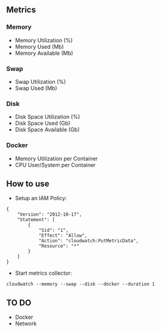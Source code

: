 ## Metrics

### Memory

* Memory Utilization (%)
* Memory Used (Mb)
* Memory Available (Mb)

### Swap

* Swap Utilization (%)
* Swap Used (Mb)

### Disk

* Disk Space Utilization (%)
* Disk Space Used (Gb)
* Disk Space Available (Gb)

### Docker

* Memory Utilization per Container
* CPU User/System per Container

## How to use

* Setup an IAM Policy:

```
{
    "Version": "2012-10-17",
    "Statement": [
        {
            "Sid": "1",
            "Effect": "Allow",
            "Action": "cloudwatch:PutMetricData",
            "Resource": "*"
        }
    ]
}
```

* Start metrics collector:

```
cloudwatch --memory --swap --disk --docker --duration 1
```

## TO DO

* Docker
* Network